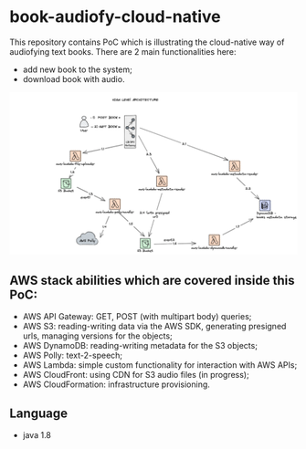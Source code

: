 # book-audiofy-cloud-native

This repository contains PoC which is illustrating the cloud-native way of audiofying text books. 
There are 2 main functionalities here: 
- add new book to the system;
- download book with audio.

![diagram](pictures/architecture.png "diagram")


## AWS stack abilities which are covered inside this PoC:
- AWS API Gateway: GET, POST (with multipart body) queries;
- AWS S3: reading-writing data via the AWS SDK, generating presigned urls, managing versions for the objects;
- AWS DynamoDB: reading-writing metadata for the S3 objects;
- AWS Polly: text-2-speech;
- AWS Lambda: simple custom functionality for interaction with AWS APIs;
- AWS CloudFront: using CDN for S3 audio files (in progress);
- AWS CloudFormation: infrastructure provisioning.


## Language
- java 1.8
